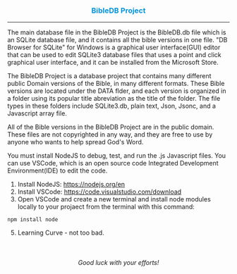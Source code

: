 <h3 align="center" style="color: #0594dc">BibleDB Project</h3>

---

The main database file in the BibleDB Project is the BibleDB.db file which is an SQLite database file, and it contains all the bible versions in one file. "DB Browser for SQLite" for Windows is a graphical user interface(GUI) editor that can be used to edit SQLite3 database files that uses a point and click graphical user interface, and it can be installed from the Microsoft Store.

The BibleDB Project is a database project that contains many different public Domain versions of the Bible, in many different formats. These Bible versions are located under the DATA flder, and each version is organized in a folder using its popular title abreviation as the title of the folder. The file types in these folders include SQLite3.db, plain text, Json, Jsonc, and a Javascript array file.

All of the Bible versions in the BibleDB Project are in the public domain. These files are not copyrighted in any way, and they are free to use by anyone who wants to help spread God's Word.

You must install NodeJS to debug, test, and run the .js Javascript files. You can use VSCode, which is an open source code Integrated Development Environment(IDE) to edit the code.

1. Install NodeJS:
https://nodejs.org/en
2. Install VSCode:
https://code.visualstudio.com/download
3. Open VSCode and create a new terminal and install node modules locally to your projaect from the terminal with this command:
```
npm install node
```
5. Learning Curve - not too bad.
<br>
<h6 align="center">Good luck with your efforts!</h6>